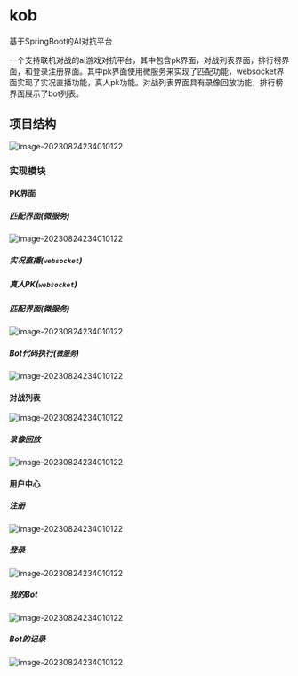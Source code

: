 # kob

基于SpringBoot的AI对抗平台

一个支持联机对战的ai游戏对抗平台，其中包含pk界面，对战列表界面，排行榜界面，和登录注册界面。其中pk界面使用微服务来实现了匹配功能，websocket界面实现了实况直播功能，真人pk功能。对战列表界面具有录像回放功能，排行榜界面展示了bot列表。

## 项目结构

![image-20230824234010122](https://github.com/csuhjhjhj/images/blob/master/kob/%E9%A1%B9%E7%9B%AE%E6%9E%B6%E6%9E%84%E5%9B%BE.png)

### 实现模块
#### PK界面

##### 匹配界面(微服务)
![image-20230824234010122](https://github.com/csuhjhjhj/images/blob/master/kob/%E5%8C%B9%E9%85%8D%E7%95%8C%E9%9D%A2.png)

##### 实况直播(`websocket`)

##### 真人PK(`websocket`)
##### 匹配界面(微服务)
![image-20230824234010122](https://github.com/csuhjhjhj/images/blob/master/kob/%E5%8C%B9%E9%85%8D-%E5%AF%B9%E6%88%98.gif)

##### Bot代码执行(`微服务`)
![image-20230824234010122](https://github.com/csuhjhjhj/images/blob/master/kob/%E5%BE%AE%E6%9C%8D%E5%8A%A1.png)
#### 对战列表
![image-20230824234010122](https://github.com/csuhjhjhj/images/blob/master/kob/%E5%AF%B9%E6%88%98%E5%88%97%E8%A1%A8.png)
##### 录像回放
![image-20230824234010122](https://github.com/csuhjhjhj/images/blob/master/kob/%E5%AF%B9%E6%88%98%E5%88%97%E8%A1%A8.gif)

#### 用户中心
##### 注册
![image-20230824234010122](https://github.com/csuhjhjhj/images/blob/master/kob/%E6%B3%A8%E5%86%8C.png)
##### 登录
![image-20230824234010122](https://github.com/csuhjhjhj/images/blob/master/kob/%E7%99%BB%E5%BD%95.png)
##### 我的Bot
![image-20230824234010122](https://github.com/csuhjhjhj/images/blob/master/kob/%E6%88%91%E7%9A%84bot.png)
##### Bot的记录
![image-20230824234010122](https://github.com/csuhjhjhj/images/blob/master/kob/bot%E7%BC%96%E8%BE%91.png)
